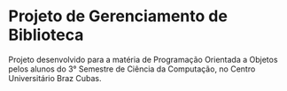 # Projeto de Gerenciamento de Biblioteca

Projeto desenvolvido para a matéria de Programação Orientada a Objetos pelos alunos do 3° Semestre de Ciência da Computação, no Centro Universitário Braz Cubas.
